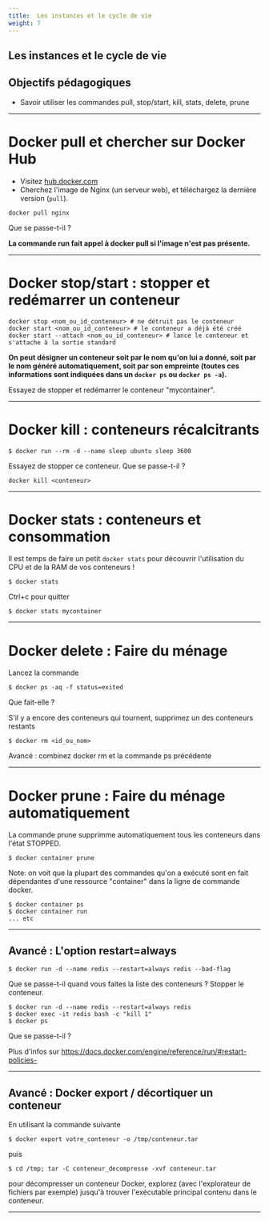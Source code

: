 ```yaml
---
title:  Les instances et le cycle de vie
weight: 7
---
```


## Les instances et le cycle de vie

## Objectifs pédagogiques
  - Savoir utiliser les commandes pull, stop/start, kill, stats, delete, prune 

---


# Docker pull et chercher sur Docker Hub

- Visitez [hub.docker.com](https://hub.docker.com)
- Cherchez l'image de Nginx (un serveur web), et téléchargez la dernière version (`pull`).

```shell
docker pull nginx
```
Que se passe-t-il ? 

**La commande run fait appel à docker pull si l'image n'est pas présente.** 

---


# Docker stop/start : stopper et redémarrer un conteneur

```shell
docker stop <nom_ou_id_conteneur> # ne détruit pas le conteneur
docker start <nom_ou_id_conteneur> # le conteneur a déjà été créé
docker start --attach <nom_ou_id_conteneur> # lance le conteneur et s'attache à la sortie standard
```

**On peut désigner un conteneur soit par le nom qu'on lui a donné, soit par le nom généré automatiquement, soit par son empreinte (toutes ces informations sont indiquées dans un `docker ps` ou `docker ps -a`).**

Essayez de stopper et redémarrer le conteneur "mycontainer".


---

# Docker kill : conteneurs récalcitrants
```
$ docker run --rm -d --name sleep ubuntu sleep 3600 
```
Essayez de stopper ce conteneur. Que se passe-t-il ? 

```
docker kill <conteneur>
```
--- 
# Docker stats : conteneurs et consommation

Il est temps de faire un petit `docker stats` pour découvrir l'utilisation du CPU et de la RAM de vos conteneurs !
```
$ docker stats
```

Ctrl+c pour quitter 

```
$ docker stats mycontainer 
```

---

# Docker delete : Faire du ménage 



Lancez la commande

```
$ docker ps -aq -f status=exited
```
Que fait-elle ?

S'il y a encore des conteneurs qui tournent, supprimez un des conteneurs restants 

```shell
$ docker rm <id_ou_nom>
```

Avancé : combinez docker rm et la commande ps précédente

---

# Docker prune : Faire du ménage automatiquement 

La commande prune supprimme automatiquement tous les conteneurs dans l'état STOPPED.

```shell
$ docker container prune
```

Note: on voit que la plupart des commandes qu'on a exécuté sont en fait dépendantes d'une ressource "container" dans la ligne de commande docker.
```shell
$ docker container ps
$ docker container run 
... etc
```

---

## Avancé : L'option restart=always

```shell
$ docker run -d --name redis --restart=always redis --bad-flag 
```
Que se passe-t-il quand vous faites la liste des conteneurs ? 
Stopper le conteneur.

```shell
$ docker run -d --name redis --restart=always redis
$ docker exec -it redis bash -c "kill 1"
$ docker ps   
```
Que se passe-t-il ?

Plus d'infos sur https://docs.docker.com/engine/reference/run/#restart-policies-

---

## Avancé : Docker export / décortiquer un conteneur

En utilisant la commande suivante 

```shell 
$ docker export votre_conteneur -o /tmp/conteneur.tar
```

puis 
```shell 
$ cd /tmp; tar -C conteneur_decompresse -xvf conteneur.tar
```
 
pour décompresser un conteneur Docker, explorez (avec l'explorateur de fichiers par exemple) jusqu'à trouver l'exécutable principal contenu dans le conteneur.

---
